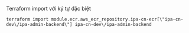 Terraform import với ký tự đặc biệt

`terraform import module.ecr.aws_ecr_repository.ipa-cn-ecr[\"ipa-cn-dev\/ipa-admin-backend\"] ipa-cn-dev\/ipa-admin-backend`
